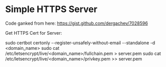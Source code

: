 Simple HTTPS Server
===================

Code ganked from here:  https://gist.github.com/dergachev/7028596

Get HTTPS Cert for Server:

sudo certbot certonly --register-unsafely-without-email --standalone -d <domain_name>
sudo cat /etc/letsencrypt/live/<domain_name>/fullchain.pem > server.pem
sudo cat /etc/letsencrypt/live/<domain_name>/privkey.pem >> server.pem
